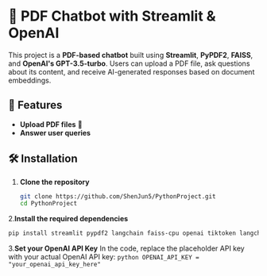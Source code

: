 # 📄 PDF Chatbot with Streamlit & OpenAI

This project is a **PDF-based chatbot** built using **Streamlit**, **PyPDF2**, **FAISS**, and **OpenAI's GPT-3.5-turbo**. Users can upload a PDF file, ask questions about its content, and receive AI-generated responses based on document embeddings.

## 🚀 Features
- **Upload PDF files** 📂
- **Answer user queries** 

## 🛠️ Installation

1. **Clone the repository**  
   ```sh
   git clone https://github.com/ShenJun5/PythonProject.git
   cd PythonProject
   ```

2.**Install the required dependencies**
   ```sh
   pip install streamlit pypdf2 langchain faiss-cpu openai tiktoken langchain-community
   ```

3.**Set your OpenAI API Key**
    In the code, replace the placeholder API key with your actual OpenAI API key:
    ```python
    OPENAI_API_KEY = "your_openai_api_key_here"
    ```